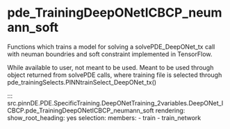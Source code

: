 # pde_TrainingDeepONetICBCP_neumann_soft

Functions which trains a model for solving a solvePDE_DeepONet_tx call with neuman boundries and soft constraint implemented in TensorFlow.

While available to user, not meant to be used. Meant to be used through
object returned from solvePDE calls, where training file is selected through pde_trainingSelects.PINNtrainSelect_DeepONet_tx()

::: src.pinnDE.PDE.SpecificTraining.DeepONetTraining_2variables.DeepONet_ICBCP.pde_TrainingDeepONetICBCP_neumann_soft
    rendering:
      show_root_heading: yes
    selection:
      members:
        - train
        - train_network